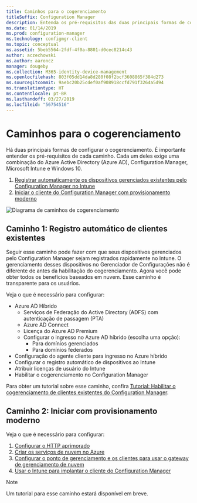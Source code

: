```yaml
---
title: Caminhos para o cogerenciamento
titleSuffix: Configuration Manager
description: Entenda os pré-requisitos das duas principais formas de configurar o cogerenciamento.
ms.date: 01/14/2019
ms.prod: configuration-manager
ms.technology: configmgr-client
ms.topic: conceptual
ms.assetid: 5beb5564-2fdf-4f0a-8801-d0cec8214c43
author: aczechowski
ms.author: aaroncz
manager: dougeby
ms.collection: M365-identity-device-management
ms.openlocfilehash: 803f05dd14da8d280f08f2bcf3608865f384d273
ms.sourcegitcommit: 9aebc20b25cdef0af908918ccfd791f3264a5d94
ms.translationtype: HT
ms.contentlocale: pt-BR
ms.lasthandoff: 03/27/2019
ms.locfileid: "56754516"
---
```

# <a name="paths-to-co-management"></a>Caminhos para o cogerenciamento

Há duas principais formas de configurar o cogerenciamento. É importante entender os pré-requisitos de cada caminho. Cada um deles exige uma combinação do Azure Active Directory (Azure AD), Configuration Manager, Microsoft Intune e Windows 10. 

1. [Registrar automaticamente os dispositivos gerenciados existentes pelo Configuration Manager no Intune](#bkmk_path1)  
2. [Iniciar o cliente do Configuration Manager com provisionamento moderno](#bkmk_path2)  

![Diagrama de caminhos de cogerenciamento](media/co-management-paths.png)



## <a name="bkmk_path1"></a> Caminho 1: Registro automático de clientes existentes

Seguir esse caminho pode fazer com que seus dispositivos gerenciados pelo Configuration Manager sejam registrados rapidamente no Intune. O gerenciamento desses dispositivos no Gerenciador de Configurações não é diferente de antes da habilitação do cogerenciamento. Agora você pode obter todos os benefícios baseados em nuvem. Esse caminho é transparente para os usuários.

Veja o que é necessário para configurar:
- Azure AD Híbrido
    - Serviços de Federação do Active Directory (ADFS) com autenticação de passagem (PTA)
    - Azure AD Connect
    - Licença do Azure AD Premium
    - Configurar o ingresso no Azure AD híbrido (escolha uma opção):
        - Para domínios gerenciados
        - Para domínios federados
- Configuração do agente cliente para ingresso no Azure híbrido
- Configurar o registro automático de dispositivos ao Intune
- Atribuir licenças de usuário do Intune
- Habilitar o cogerenciamento no Configuration Manager

Para obter um tutorial sobre esse caminho, confira [Tutorial: Habilitar o cogerenciamento de clientes existentes do Configuration Manager](/sccm/comanage/tutorial-co-manage-clients).



## <a name="bkmk_path2"></a> Caminho 2: Iniciar com provisionamento moderno

Veja o que é necessário para configurar:

1. [Configurar o HTTP aprimorado](/sccm/core/plan-design/hierarchy/enhanced-http)  
2. [Criar os serviços de nuvem no Azure](/sccm/core/servers/deploy/configure/azure-services-wizard)  
3. [Configurar o ponto de gerenciamento e os clientes para usar o gateway de gerenciamento de nuvem](/sccm/core/clients/manage/cmg/setup-cloud-management-gateway)  
4. [Usar o Intune para implantar o cliente do Configuration Manager](/sccm/comanage/how-to-prepare-win10)  

> [!Note]  
> Um tutorial para esse caminho estará disponível em breve.

